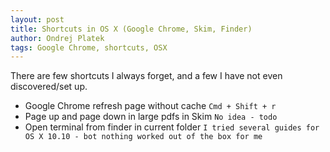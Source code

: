 ```yaml
---
layout: post
title: Shortcuts in OS X (Google Chrome, Skim, Finder)
author: Ondrej Platek
tags: Google Chrome, shortcuts, OSX 
---
```


There are few shortcuts I always forget, and a few I have not even discovered/set up.
 - Google Chrome refresh page without cache ``Cmd + Shift + r``
 - Page up and page down in large pdfs in Skim ``No idea - todo``
 - Open terminal from finder in current folder ``I tried several guides for OS X 10.10 - bot nothing worked out of the box for me``

